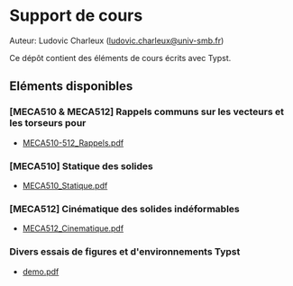 # Support de cours

Auteur: Ludovic Charleux (ludovic.charleux@univ-smb.fr)

Ce dépôt contient des éléments de cours écrits avec Typst.

## Eléments disponibles

### [**MECA510** & **MECA512**] Rappels communs sur les vecteurs et les torseurs pour 

- [MECA510-512_Rappels.pdf](https://github.com/lcharleux/LCharleux_Teaching_Typst/raw/outputs/MECA510-512_Rappels.pdf)

### [**MECA510**]  Statique des solides


- [MECA510_Statique.pdf](https://github.com/lcharleux/LCharleux_Teaching_Typst/raw/outputs/MECA510_Statique.pdf)

### [**MECA512**]  Cinématique des solides indéformables

- [MECA512_Cinematique.pdf](https://github.com/lcharleux/LCharleux_Teaching_Typst/raw/outputs/MECA512_Cinematique.pdf)


### Divers essais de figures et d'environnements Typst

- [demo.pdf](https://github.com/lcharleux/LCharleux_Teaching_Typst/raw/outputs/demo.pdf)